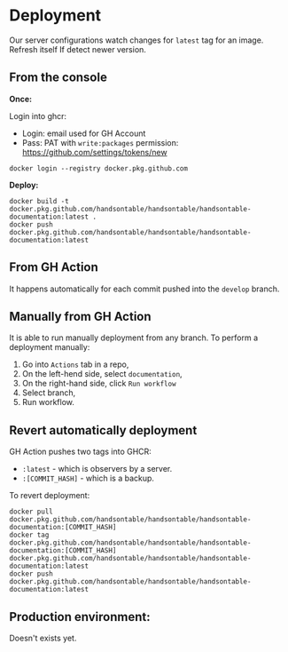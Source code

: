 # Deployment

Our server configurations watch changes for `latest` tag for an image. Refresh itself If detect newer version.

## From the console

**Once:**

Login into ghcr:
 * Login: email used for GH Account
 * Pass: PAT with `write:packages` permission: https://github.com/settings/tokens/new

```shell script
docker login --registry docker.pkg.github.com
```

**Deploy:**

```shell script
docker build -t docker.pkg.github.com/handsontable/handsontable/handsontable-documentation:latest .
docker push docker.pkg.github.com/handsontable/handsontable/handsontable-documentation:latest
```

## From GH Action

It happens automatically for each commit pushed into the `develop` branch.

## Manually from GH Action

It is able to run manually deployment from any branch. To perform a deployment manually:

1. Go into `Actions` tab in a repo,
2. On the left-hend side, select `documentation`,
3. On the right-hand side, click `Run workflow`
4. Select branch,
5. Run workflow.

## Revert automatically deployment

GH Action pushes two tags into GHCR:
* `:latest` - which is observers by a server.
* `:[COMMIT_HASH]` - which is a backup.

To revert deployment:

```shell script
docker pull docker.pkg.github.com/handsontable/handsontable/handsontable-documentation:[COMMIT_HASH]
docker tag docker.pkg.github.com/handsontable/handsontable/handsontable-documentation:[COMMIT_HASH] docker.pkg.github.com/handsontable/handsontable/handsontable-documentation:latest
docker push docker.pkg.github.com/handsontable/handsontable/handsontable-documentation:latest
```

## Production environment:

Doesn't exists yet.
